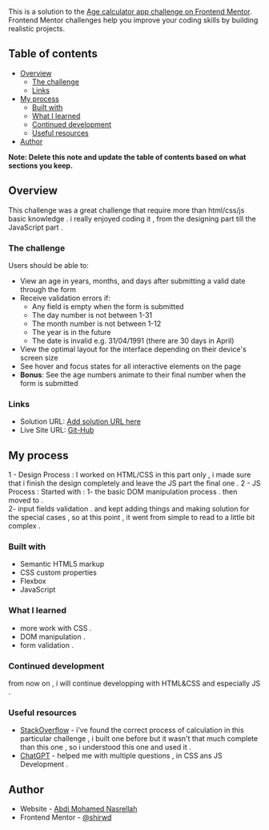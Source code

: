 This is a solution to the [Age calculator app challenge on Frontend Mentor](https://www.frontendmentor.io/challenges/age-calculator-app-dF9DFFpj-Q). Frontend Mentor challenges help you improve your coding skills by building realistic projects. 

## Table of contents

- [Overview](#overview)
  - [The challenge](#the-challenge)
  - [Links](#links)
- [My process](#my-process)
  - [Built with](#built-with)
  - [What I learned](#what-i-learned)
  - [Continued development](#continued-development)
  - [Useful resources](#useful-resources)
- [Author](#author)

**Note: Delete this note and update the table of contents based on what sections you keep.**

## Overview
This challenge was a great challenge that require more than html/css/js basic knowledge .
i really enjoyed coding it , from the designing part till the JavaScript part .

### The challenge
Users should be able to:

- View an age in years, months, and days after submitting a valid date through the form
- Receive validation errors if:
  - Any field is empty when the form is submitted
  - The day number is not between 1-31
  - The month number is not between 1-12
  - The year is in the future
  - The date is invalid e.g. 31/04/1991 (there are 30 days in April)
- View the optimal layout for the interface depending on their device's screen size
- See hover and focus states for all interactive elements on the page
- **Bonus**: See the age numbers animate to their final number when the form is submitted

### Links

- Solution URL: [Add solution URL here](https://your-solution-url.com)
- Live Site URL: [Git-Hub](https://shirwd.github.io/Age-App/)

## My process
1 - Design Process : I worked on HTML/CSS in this part only , i made sure that i finish the design completely and leave the JS part the final one .
2 - JS Process : Started with :
        1- the basic DOM manipulation process . 
    then moved to .     
        2- input fields validation .
    and kept adding things and making solution for the special cases , so at this point , it went from simple to read to a little bit complex .

       
### Built with
- Semantic HTML5 markup
- CSS custom properties
- Flexbox
- JavaScript


### What I learned
 - more work with CSS .
 - DOM manipulation .
 - form validation .

### Continued development
 from now on , i will continue developping with HTML&CSS and especially JS .

### Useful resources

- [StackOverflow](https://stackoverflow.com/) - i've found the correct process of calculation in this particular challenge , i built one before but it wasn't that much complete than this one , so i understood this one and used it .
- [ChatGPT](https://chat.openai.com/) - helped me with multiple questions , in CSS ans JS Development .

## Author

- Website - [Abdi Mohamed Nasrellah](https://www.your-site.com)
- Frontend Mentor - [@shirwd](https://www.frontendmentor.io/profile/shirwd)
